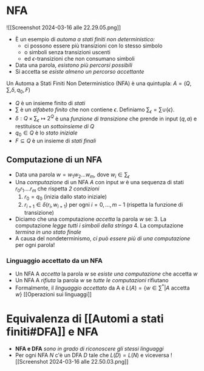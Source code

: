 # NFA
![[Screenshot 2024-03-16 alle 22.29.05.png]]
- È un esempio di *automa a stati finiti non deterministico:*
	- ci possono essere più transizioni con lo stesso simbolo
	- o simboli senza transizioni uscenti
	- ed $\epsilon$-transizioni che non consumano simboli
- Data una parola, *esistono più percorsi possibili*
- Si accetta se *esiste almeno un percorso accettante*

Un Automa a Stati Finiti Non Deterministico (NFA) è una quintupla:
		$A = ( Q, \sum, \delta, q_0, F)$
- $Q$ è un insieme finito di *stati*
- $\sum$ è un *alfabeto finito* che non contiene $\epsilon$. Definiamo $\sum_\epsilon = \sum \cup \{\epsilon\}$.
- $\delta : Q \times \sum_\epsilon \mapsto 2^Q$ è una *funzione di transizione* che prende in input $(q,a)$ e restituisce un *sottoinsieme di $Q$*
- $q_0 \in Q$ è lo *stato iniziale*
- $F \subseteq Q$ è un insieme di *stati finali*
## Computazione di un NFA
- Data una parola $w = w_1w_2...w_m$, dove $w_i \in \sum_\epsilon$ 
- Una *computazione* di un NFA $A$ con input $w$ è una sequenza di stati $r_0r_1....r_m$ che rispetta *2 condizioni*
	1. $r_0 = q_0$ (inizia dallo stato iniziale)
	2. $r_{i+1} \in \delta(r_i, w_{i+1})$ per ogni $i = 0,...,m-1$ (rispetta la funzione di transizione)
- Diciamo che una computazione *accetta* la parola $w$ se:
	3. La computazione *legge tutti i simboli della stringa*
	4. La computazione *termina in uno stato finale*
- A causa del nondeterminismo, *ci può essere più di una computazione* per ogni parola!
### Linguaggio accettato da un NFA
- Un NFA A *accetta* la parola $w$ se *esiste una computazione* che accetta $w$
- Un NFA A *rifiuta* la parola $w$ se *tutte le computazioni* rifiutano
- Formalmente, il *linguaggio accettato* da A è
		$L(A) = \{ w \in \sum^* | A$ accetta $w\}$
[[Operazioni sui linguaggi]]
# Equivalenza di [[Automi a stati finiti#DFA]] e NFA
- **NFA e DFA** _sono in grado di riconoscere gli stessi linguaggi_
- Per ogni NFA $N$ c'è un DFA $D$ tale che $L(D) = L(N)$ e viceversa
![[Screenshot 2024-03-16 alle 22.50.03.png]]
